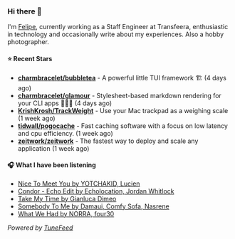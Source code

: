 ### Hi there 👋

I'm [Felipe](https://felipevm.com), currently working as a Staff Engineer at Transfeera, enthusiastic in technology and occasionally write about my experiences. Also a hobby photographer.

#### ⭐ Recent Stars
- **[charmbracelet/bubbletea](https://github.com/charmbracelet/bubbletea)** - A powerful little TUI framework 🏗 (4 days ago)
- **[charmbracelet/glamour](https://github.com/charmbracelet/glamour)** - Stylesheet-based markdown rendering for your CLI apps 💇🏻‍♀️ (4 days ago)
- **[KrishKrosh/TrackWeight](https://github.com/KrishKrosh/TrackWeight)** - Use your Mac trackpad as a weighing scale (1 week ago)
- **[tidwall/pogocache](https://github.com/tidwall/pogocache)** - Fast caching software with a focus on low latency and cpu efficiency. (1 week ago)
- **[zeitwork/zeitwork](https://github.com/zeitwork/zeitwork)** - The fastest way to deploy and scale any application (1 week ago)

#### 🎧 What I have been listening
- [Nice To Meet You by YOTCHAKID, Lucien](https://open.spotify.com/track/05JEV3o9x1nzp4juozegom)
- [Condor - Echo Edit by Echolocation, Jordan Whitlock](https://open.spotify.com/track/6tzi6WaZwDRLYUJ6EWjOmH)
- [Take My Time by Gianluca Dimeo](https://open.spotify.com/track/2Tu8mjszRR7iWXRr4Lwa2a)
- [Somebody To Me by Damaui, Comfy Sofa, Nasrene](https://open.spotify.com/track/6qT1gQiubavPu65cQ4Lnw4)
- [What We Had by NORRA, four30](https://open.spotify.com/track/5TDqSuAIhUwAOYIT5qz85b)

_Powered by [TuneFeed](https://tunefeed.app?ref=github.com)_
